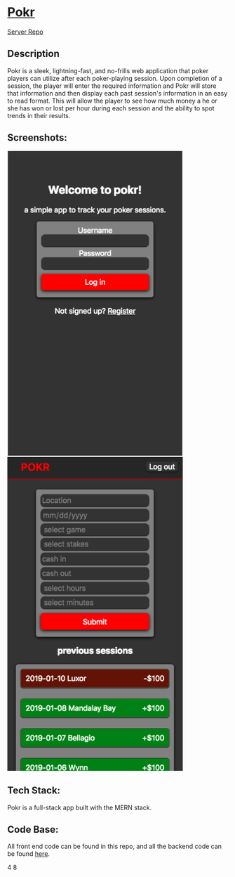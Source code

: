# [Pokr](https://pokr-ei26.herokuapp.com/)
[Server Repo](https://github.com/murdisto/pokr-node)


## Description
  Pokr is a sleek, lightning-fast, and no-frills web application that poker players can utilize after each poker-playing session. Upon completion of a session, the player will enter the required information and Pokr will store that information and then display each past session's information in an easy to read format. This will allow the player to see how much money a he or she has won or lost per hour during each session and the ability to spot trends in their results.

## Screenshots:
<img src="/screenShots/pokrSignIn.png" alt="sign in" width="400px" />
<img src="/screenShots/pokrDashboard.png" alt="" width="400px" />

## Tech Stack:
  Pokr is a full-stack app built with the MERN stack.

## Code Base:
All front end code can be found in this repo, and all the backend code can be found [here](https://github.com/murdisto/pokr-node).

4 8
